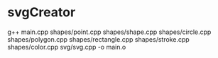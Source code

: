 # svgCreator

g++ main.cpp shapes/point.cpp shapes/shape.cpp shapes/circle.cpp shapes/polygon.cpp shapes/rectangle.cpp shapes/stroke.cpp shapes/color.cpp svg/svg.cpp -o main.o